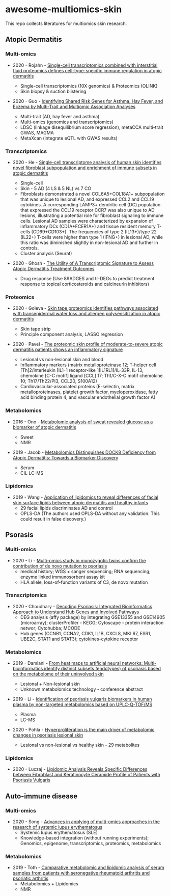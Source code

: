 # awesome-multiomics-skin

This repo collects literatures for multiomics skin research.

## Atopic Dermatitis

### Multi-omics

- 2020 - Rojahn - [Single-cell transcriptomics combined with interstitial fluid proteomics defines cell-type-specific immune regulation in atopic dermatitis](http://dx.doi.org/10.1016/j.jaci.2020.03.041)
  - Single-cell transcriptomics (10X genomics) & Proteomics (OLINK)
  - Skin biopsy & suction blistering

- 2020 - Guo - [Identifying Shared Risk Genes for Asthma, Hay Fever, and Eczema by Multi-Trait and Multiomic Association Analyses](http://dx.doi.org/10.3389/fgene.2020.00270)
  - Multi-trait (AD, hay fever and asthma)
  - Multi-omics (genomics and transcriptomics)
  - LDSC (linkage disequilibrium score regression), metaCCA multi-trait GWAS, MAGMA
  - MetaXcan (integrate eQTL with GWAS results)

### Transcriptomics

- 2020 - He - [Single-cell transcriptome analysis of human skin identifies novel fibroblast subpopulation and enrichment of immune subsets in atopic dermatitis](http://dx.doi.org/10.1016/j.jaci.2020.01.042) 
  - Single-cell
  - Skin - 5 AD (4 LS & 5 NL) vs 7 CO
  - Fibroblasts demonstrated a novel COL6A5+COL18A1+ subpopulation that was unique to lesional AD, and expressed CCL2 and CCL19 cytokines. A corresponding LAMP3+ dendritic cell (DC) population that expressed the CCL19 receptor CCR7 was also unique to AD lesions, illustrating a potential role for fibroblast signaling to immune cells. Lesional AD samples were characterized by expansion of inflammatory DCs (CD1A+FCER1A+) and tissue resident memory T-cells (CD69+CD103+). The frequencies of type 2 (IL13+)/type 22 (IL22+) T-cells were higher than type 1 (IFNG+) in lesional AD, while this ratio was diminished slightly in non-lesional AD and further in controls.
  - Cluster analysis (Seurat)

- 2020 - Ghosh - [The Utility of A Transcriptomic Signature to Assess Atopic Dermatitis Treatment Outcomes](http://dx.doi.org/10.1016/j.jaci.2019.12.270)
  - Drug response (Use 89ADGES and tr-DEGs to predict treatment response to topical corticosteroids and calcineurin inhibitors)

### Proteomics

- 2020 - Goleva - [Skin tape proteomics identifies pathways associated with transepidermal water loss and allergen polysensitization in atopic dermatitis](https://doi.org/10.1016/j.jaci.2020.04.022)
  - Skin tape strip
  - Principle component analysis, LASSO regression

- 2020 - Pavel - [The proteomic skin profile of moderate-to-severe atopic dermatitis patients shows an inflammatory signature](https://doi.org/10.1016/j.jaad.2019.10.039) 
  - Lesional vs non-lesional skin and blood 
  - Inflammatory markers (matrix metalloproteinase 12; T-helper cell [Th]2/interleukin [IL]-1 receptor-like 1[IL1RL1]/IL-33R, IL-13, chemokine [C-C motif] ligand [CCL] 17; Th1/C-X-C motif chemokine 10; Th17/Th22/PI3, CCL20, S100A12)
  - Cardiovascular-associated proteins (E-selectin, matrix metalloproteinases, platelet growth factor, myeloperoxidase, fatty acid binding protein 4, and vascular endothelial growth factor A)

### Metabolomics

- 2016 - Ono - [Metabolomic analysis of sweat revealed glucose as a biomarker of atopic dermatitis](https://doi.org/10.1016/j.jdermsci.2017.02.088)
  - Sweet
  - NMR

- 2019 - Jacob - [Metabolomics Distinguishes DOCK8 Deficiency from Atopic Dermatitis: Towards a Biomarker Discovery](http://dx.doi.org/10.3390/metabo9110274)
  - Serum
  - CIL LC-MS

### Lipidomics

- 2019 - Wang - [Application of lipidomics to reveal differences of facial skin surface lipids between atopic dermatitis and healthy infants](http://dx.doi.org/10.1111/jocd.13188)
  - 29 facial lipids discriminates AD and control
  - OPLS-DA (The authors used OPLS-DA without any validation. This could result in false discovery.)


## Psorasis

### Multi-omics
- 2020 - Li - [Multi-omics study in monozygotic twins confirm the contribution of de novo mutation to psoriasis](https://doi.org/10.1016/j.jaut.2019.102349)
  - medical history; WGS + sanger sequencing; RNA sequencing; enzyme linked immunosorbent assay kit
  - HLA allele, loss-of-function variants of C3, de novo mutation

### Transcriptomics
- 2020 - Choudhary - [Decoding Psoriasis: Integrated Bioinformatics Approach to Understand Hub Genes and Involved Pathways](http://dx.doi.org/10.2174/1381612826666200311130133)
  - DEG analysis (affy package) by integrating GSE13355 and GSE14905 (microarray); clusterProfiler - KEGG; Cytoscape - protein interaction networ; Cytohubba; MCODE
  - Hub genes (CCNB1, CCNA2, CDK1, IL1B, CXCL8, MKI 67, ESR1, UBE2C, STAT1 and STAT3); cytokines-cytokine receptor

### Metabolomics
- 2019 - Damiani - [From heat maps to artificial neural networks: Multi-bioinformatics identify distinct subsets (endotypes) of psoriasis based on the metabolome of their uninvolved skin](http://dx.doi.org/10.1016/j.jid.2019.03.958)
  - Lesional + Non-lesional skin
  - Unknown metabolomics technology - conference abstract

- 2019 - Li - [Identification of psoriasis vulgaris biomarkers in human plasma by non-targeted metabolomics based on UPLC-Q-TOF/MS ](https://doi.org/10.26355/eurrev_201905_17823)
  - Plasma
  - LC-MS

- 2020 - Pohla - [Hyperproliferation is the main driver of metabolomic changes in psoriasis lesional skin](https://doi.org/10.1038/s41598-020-59996-z) 
  - Lesional vs non-lesional vs healthy skin - 29 metabolites

### Lipidomics

- 2020 - Luczaj - [Lipidomic Analysis Reveals Specific Differences between Fibroblast and Keratinocyte Ceramide Profile of Patients with Psoriasis Vulgaris](http://dx.doi.org/10.3390/molecules25030630)

## Auto-immune disease

### Multi-omics
- 2020 - Song - [Advances in applying of multi-omics approaches in the research of systemic lupus erythematosus](http://dx.doi.org/10.1080/08830185.2020.1736058)
  - Systemic lupus erythematosus (SLE)
  - Knowledge-based integration (without running experiments); Genomics, epigenome, transcriptomics, proteomics, metabolomics

### Metabolomics

- 2019 - Toth - [Comparative metabolomic and lipidomic analysis of serum samples from patients with seronegative rheumatoid arthritis and psoriatic arthritis](http://dx.doi.org/10.1136/annrheumdis-2018-EWRR2019.157)
  - Metabolomics + Lipidomics
  - NMR
  